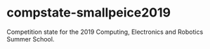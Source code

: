 # compstate-smallpeice2019
Competition state for the 2019 Computing, Electronics and Robotics Summer School.
